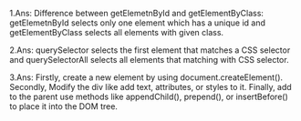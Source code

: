 1.Ans:  Difference between getElemetnById and getElementByClass: getElemetnById selects only one element which has a unique id and getElementByClass selects all elements with given class.

2.Ans: querySelector selects the first element that matches a CSS selector and querySelectorAll selects all elements that matching with CSS selector.

3.Ans:  Firstly, create a new element by using document.createElement().
Secondly, Modify the div like add text, attributes, or styles to it.
Finally, add to the parent use methods like appendChild(), prepend(), or insertBefore() to place it into the DOM tree.
